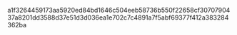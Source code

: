 a1f3264459173aa5920ed84bd1646c504eeb58736b550f22658cf3070790437a8201dd3588d37e51d3d036ea1e702c7c4891a7f5abf69377f412a383284362ba
